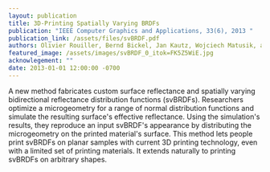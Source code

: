 ```yaml
---
layout: publication
title: 3D-Printing Spatially Varying BRDFs
publication: "IEEE Computer Graphics and Applications, 33(6), 2013 "
publication_link: /assets/files/svBRDF.pdf
authors: Olivier Rouiller, Bernd Bickel, Jan Kautz, Wojciech Matusik, and Marc Alexa
featured_image: /assets/images/svBRDF_0_itok=FK5Z5WiE.jpg
acknowlegement: ""
date: 2013-01-01 12:00:00 -0700
---
```


A new method fabricates custom surface reflectance and spatially varying bidirectional reflectance distribution functions (svBRDFs). Researchers optimize a microgeometry for a range of normal distribution functions and simulate the resulting surface's effective reflectance. Using the simulation's results, they reproduce an input svBRDF's appearance by distributing the microgeometry on the printed material's surface. This method lets people print svBRDFs on planar samples with current 3D printing technology, even with a limited set of printing materials. It extends naturally to printing svBRDFs on arbitrary shapes.